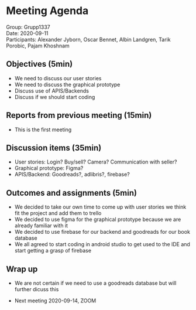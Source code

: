 # Meeting Agenda
Group: Grupp1337  
Date: 2020-09-11  
Participants: Alexander Jyborn, Oscar Bennet, Albin Landgren, Tarik Porobic, Pajam Khoshnam  
## Objectives (5min)
- We need to discuss our user stories
- We need to discuss the graphical prototype
- Discuss use of APIS/Backends
- Discuss if we should start coding
## Reports from previous meeting (15min)
- This is the first meeting
## Discussion items (35min)
- User stories: Login? Buy/sell? Camera? Communication with seller?
- Graphical prototype: Figma?  
- APIS/Backend: Goodreads?, adlibris?, firebase?
## Outcomes and assignments (5min)
- We decided to take our own time to come up with user stories we think fit the project and add them to trello
- We decided to use figma for the graphical prototype because we are already familiar with it
- We decided to use firebase for our backend and goodreads for our book database
- We all agreed to start coding in android studio to get used to the IDE and start getting a grasp of firebase
## Wrap up
-  We are not certain if we need to use a goodreads database but will further dicuss this

- Next meeting 2020-09-14, ZOOM
